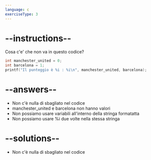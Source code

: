 ```yaml
---
language: c
exerciseType: 3
---
```


# --instructions--

Cosa c'e' che non va in questo codice?
```c
int manchester_united = 0;
int barcelona = 1;
printf("Il punteggio è %i : %i\n", manchester_united, barcelona);
```

# --answers--

- Non c'è nulla di sbagliato nel codice
- manchester_united e barcelona non hanno valori
- Non possiamo usare variabili all'interno della stringa formatatta
- Non possiamo usare %i due volte nella stessa stringa

# --solutions--

- Non c'è nulla di sbagliato nel codice
